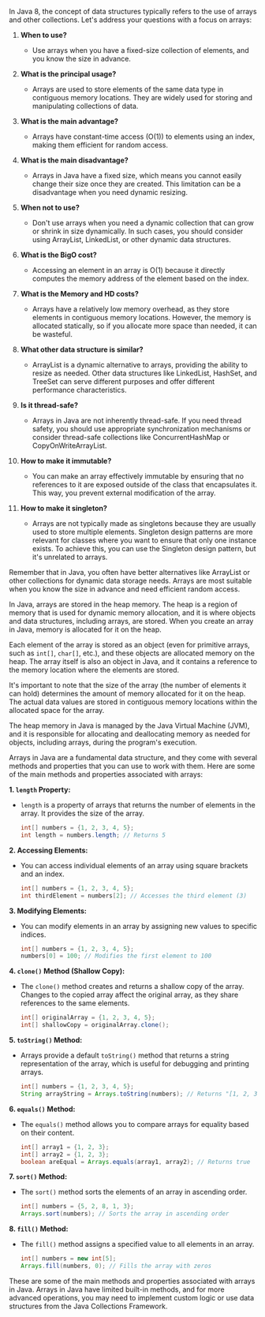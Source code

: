 In Java 8, the concept of data structures typically refers to the use of arrays and other collections. Let's address
your questions with a focus on arrays:

1. **When to use?**
    - Use arrays when you have a fixed-size collection of elements, and you know the size in advance.

2. **What is the principal usage?**
    - Arrays are used to store elements of the same data type in contiguous memory locations. They are widely used for
      storing and manipulating collections of data.

3. **What is the main advantage?**
    - Arrays have constant-time access (O(1)) to elements using an index, making them efficient for random access.

4. **What is the main disadvantage?**
    - Arrays in Java have a fixed size, which means you cannot easily change their size once they are created. This
      limitation can be a disadvantage when you need dynamic resizing.

5. **When not to use?**
    - Don't use arrays when you need a dynamic collection that can grow or shrink in size dynamically. In such cases,
      you should consider using ArrayList, LinkedList, or other dynamic data structures.

6. **What is the BigO cost?**
    - Accessing an element in an array is O(1) because it directly computes the memory address of the element based on
      the index.

7. **What is the Memory and HD costs?**
    - Arrays have a relatively low memory overhead, as they store elements in contiguous memory locations. However, the
      memory is allocated statically, so if you allocate more space than needed, it can be wasteful.

8. **What other data structure is similar?**
    - ArrayList is a dynamic alternative to arrays, providing the ability to resize as needed. Other data structures
      like LinkedList, HashSet, and TreeSet can serve different purposes and offer different performance
      characteristics.

9. **Is it thread-safe?**
    - Arrays in Java are not inherently thread-safe. If you need thread safety, you should use appropriate
      synchronization mechanisms or consider thread-safe collections like ConcurrentHashMap or CopyOnWriteArrayList.

10. **How to make it immutable?**
    - You can make an array effectively immutable by ensuring that no references to it are exposed outside of the class
      that encapsulates it. This way, you prevent external modification of the array.

11. **How to make it singleton?**
    - Arrays are not typically made as singletons because they are usually used to store multiple elements. Singleton
      design patterns are more relevant for classes where you want to ensure that only one instance exists. To achieve
      this, you can use the Singleton design pattern, but it's unrelated to arrays.

Remember that in Java, you often have better alternatives like ArrayList or other collections for dynamic data storage
needs. Arrays are most suitable when you know the size in advance and need efficient random access.

In Java, arrays are stored in the heap memory. The heap is a region of memory that is used for dynamic memory
allocation, and it is where objects and data structures, including arrays, are stored. When you create an array in Java,
memory is allocated for it on the heap.

Each element of the array is stored as an object (even for primitive arrays, such as `int[]`, `char[]`, etc.), and these
objects are allocated memory on the heap. The array itself is also an object in Java, and it contains a reference to the
memory location where the elements are stored.

It's important to note that the size of the array (the number of elements it can hold) determines the amount of memory
allocated for it on the heap. The actual data values are stored in contiguous memory locations within the allocated
space for the array.

The heap memory in Java is managed by the Java Virtual Machine (JVM), and it is responsible for allocating and
deallocating memory as needed for objects, including arrays, during the program's execution.

Arrays in Java are a fundamental data structure, and they come with several methods and properties that you can use to
work with them. Here are some of the main methods and properties associated with arrays:

**1. `length` Property:**

- `length` is a property of arrays that returns the number of elements in the array. It provides the size of the array.

   ```java
   int[] numbers = {1, 2, 3, 4, 5};
   int length = numbers.length; // Returns 5
   ```

**2. Accessing Elements:**

- You can access individual elements of an array using square brackets and an index.

   ```java
   int[] numbers = {1, 2, 3, 4, 5};
   int thirdElement = numbers[2]; // Accesses the third element (3)
   ```

**3. Modifying Elements:**

- You can modify elements in an array by assigning new values to specific indices.

   ```java
   int[] numbers = {1, 2, 3, 4, 5};
   numbers[0] = 100; // Modifies the first element to 100
   ```

**4. `clone()` Method (Shallow Copy):**

- The `clone()` method creates and returns a shallow copy of the array. Changes to the copied array affect the original
  array, as they share references to the same elements.

   ```java
   int[] originalArray = {1, 2, 3, 4, 5};
   int[] shallowCopy = originalArray.clone();
   ```

**5. `toString()` Method:**

- Arrays provide a default `toString()` method that returns a string representation of the array, which is useful for
  debugging and printing arrays.

   ```java
   int[] numbers = {1, 2, 3, 4, 5};
   String arrayString = Arrays.toString(numbers); // Returns "[1, 2, 3, 4, 5]"
   ```

**6. `equals()` Method:**

- The `equals()` method allows you to compare arrays for equality based on their content.

   ```java
   int[] array1 = {1, 2, 3};
   int[] array2 = {1, 2, 3};
   boolean areEqual = Arrays.equals(array1, array2); // Returns true
   ```

**7. `sort()` Method:**

- The `sort()` method sorts the elements of an array in ascending order.

   ```java
   int[] numbers = {5, 2, 8, 1, 3};
   Arrays.sort(numbers); // Sorts the array in ascending order
   ```

**8. `fill()` Method:**

- The `fill()` method assigns a specified value to all elements in an array.

   ```java
   int[] numbers = new int[5];
   Arrays.fill(numbers, 0); // Fills the array with zeros
   ```

These are some of the main methods and properties associated with arrays in Java. Arrays in Java have limited built-in
methods, and for more advanced operations, you may need to implement custom logic or use data structures from the Java
Collections Framework.